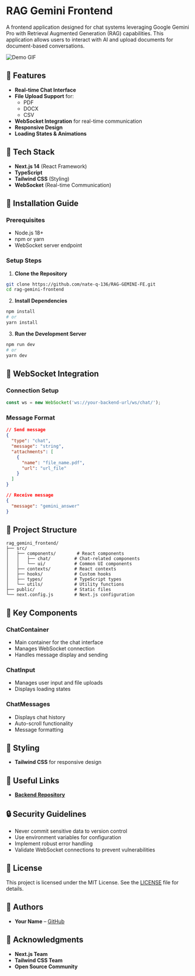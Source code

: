 # RAG Gemini Frontend

A frontend application designed for chat systems leveraging Google Gemini Pro with Retrieval Augmented Generation (RAG) capabilities. This application allows users to interact with AI and upload documents for document-based conversations.

![Demo GIF](demo.gif)

## 🌟 Features

- **Real-time Chat Interface**
- **File Upload Support** for:
  - PDF
  - DOCX
  - CSV
- **WebSocket Integration** for real-time communication
- **Responsive Design**
- **Loading States & Animations**

## 🔧 Tech Stack

- **Next.js 14** (React Framework)
- **TypeScript**
- **Tailwind CSS** (Styling)
- **WebSocket** (Real-time Communication)

## 🚀 Installation Guide

### Prerequisites

- Node.js 18+
- npm or yarn
- WebSocket server endpoint

### Setup Steps

1. **Clone the Repository**
```bash
git clone https://github.com/nate-q-136/RAG-GEMINI-FE.git
cd rag-gemini-frontend
```

2. **Install Dependencies**
```bash
npm install
# or
yarn install
```

3. **Run the Development Server**
```bash
npm run dev
# or
yarn dev
```

## 🔌 WebSocket Integration

### Connection Setup
```javascript
const ws = new WebSocket('ws://your-backend-url/ws/chat/');
```

### Message Format
```json
// Send message
{
  "type": "chat",
  "message": "string",
  "attachments": [
    {
      "name": "file_name.pdf",
      "url": "url_file"
    }
  ]
}

// Receive message
{
  "message": "gemini_answer"
}
```

## 📁 Project Structure
```
rag_gemini_frontend/
├── src/
│   ├── components/        # React components
│   │   ├── chat/         # Chat-related components
│   │   └── ui/           # Common UI components
│   ├── contexts/         # React contexts
│   ├── hooks/            # Custom hooks
│   ├── types/            # TypeScript types
│   └── utils/            # Utility functions
├── public/               # Static files
└── next.config.js        # Next.js configuration
```

## 🔗 Key Components

### ChatContainer
- Main container for the chat interface
- Manages WebSocket connection
- Handles message display and sending

### ChatInput
- Manages user input and file uploads
- Displays loading states

### ChatMessages
- Displays chat history
- Auto-scroll functionality
- Message formatting

## 🎨 Styling

- **Tailwind CSS** for responsive design

## 🔗 Useful Links

- **[Backend Repository](https://github.com/your-username/rag-gemini-backend)**


## 🔒 Security Guidelines

- Never commit sensitive data to version control
- Use environment variables for configuration
- Implement robust error handling
- Validate WebSocket connections to prevent vulnerabilities

## 📄 License

This project is licensed under the MIT License. See the [LICENSE](LICENSE) file for details.

## 👥 Authors

- **Your Name** – [GitHub](https://github.com/your-username)

## 🙏 Acknowledgments

- **Next.js Team**
- **Tailwind CSS Team**
- **Open Source Community**

